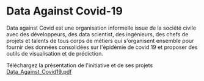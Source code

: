 # Data Against Covid-19

Data against Covid est une organisation informelle issue de la société civile avec des développeurs, des data scientist, des ingénieurs, des chefs de projets et talents de tous corps de métiers qui s'organisent ensemble pour fournir des données consolidées sur l'épidémie de covid 19 et proposer des outils de visualisation et de prédiction.

Téléchargez la présentation de l'initiative et de ses projets [Data_Against_Covid19.pdf](https://drive.google.com/file/d/11enKiBPKxGW4b0eLi_IlN68MbXGdk7nc/view)




